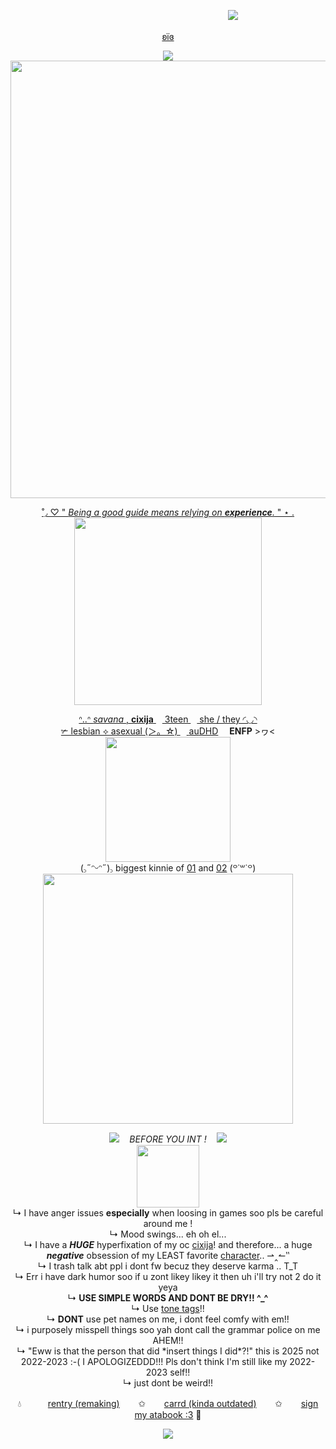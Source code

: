 ㅤㅤㅤㅤㅤㅤㅤㅤㅤㅤㅤㅤㅤㅤㅤㅤㅤㅤㅤㅤㅤㅤㅤㅤㅤㅤㅤ![](https://komarev.com/ghpvc/?username=iisavzxie&color=4766d6)
<p align="center">
<a href="https://github.com/samirusuki">ʚïɞ
<p align="center">
<img src="https://github.com/user-attachments/assets/cfe5a7a1-2e65-4719-ac0f-088df2130916">

<img src="https://github.com/user-attachments/assets/3152aede-150e-4fc8-aa92-b1284230b5d3" width=700>
<p align="center">
˚◞ ♡ " <i>Being a good guide means relying on <b>experience</b>.</i> " ⋆ .
<br> <img src="https://files.catbox.moe/liwzm8.png" width=300>
<p align="center">
ᐢ..ᐢ <i>savana</i> , <b>cixija</b> <img src="https://i.postimg.cc/NyK9y9Vf/b105.gif" width=10> 3teen <img src="https://files.catbox.moe/1u0r0g.gif" width=10> she / they ◜◡◝
<br> ✃ lesbian ⟡ asexual (＞。☆) <img src="https://files.catbox.moe/7fwoh6.gif" width=10> <a href="https://en.wikipedia.org/wiki/Autism">au</a><a href="https://en.wikipedia.org/wiki/Attention_deficit_hyperactivity_disorder">DHD</a> <img src="https://files.catbox.moe/a12rm9.gif" width=10> <b>ENFP</b> >ヮ<
<br> <img src="https://files.catbox.moe/tofh6d.png" width=200>
<br> (꜆˶ᵔᵕᵔ˶)꜆ biggest kinnie of <a href=https://genshin-impact.fandom.com/wiki/Furina>01</a> and <a href="https://genshin-impact.fandom.com/wiki/Hu_Tao">02</a> (꒪˙꒳˙꒪)
<br> <img src="https://64.media.tumblr.com/23442ce98e6ae3a39e10d30b2bc381d9/2323f0817bbce1f4-96/s1280x1920/9453dfb5263e44d59f2f9283618d2802325eb3c5.pnj" width=400>
<p align="center">
<img src="https://i.postimg.cc/PPn4KyhD/8-B74-C5-EC-2-F1-E-4-D5-F-9487-0976-BE9-D1-DD5.gif">ㅤ <i>BEFORE YOU INT !</i>  ㅤ<img src="https://i.postimg.cc/ZWVxbhNP/D00-DBF85-666-B-4815-A380-79-B9-EB09-B41-A.gif">
<br> <img src="https://files.catbox.moe/lymq7p.png" width=100>
<br> ↳ I have anger issues <b>especially</b> when loosing in games soo pls be careful around me !
<br> ↳ Mood swings... eh oh el...
<br> ↳ I have a <b><i>HUGE</i></b> hyperfixation of my oc <a href="https://toyhou.se/24151042.cixija">cixija</a>! and therefore... a huge <b><i>negative</i></b> obsession of my LEAST favorite <a href="https://genshin-impact.fandom.com/wiki/Scaramouche">character</a>.. ⇀‸↼‶
<br> ↳ I trash talk abt ppl i dont fw becuz they deserve karma .. T_T
<br> ↳ Err i have dark humor soo if u zont likey likey it then uh i'll try not 2 do it yeya
<br> ↳ <b>USE SIMPLE WORDS AND DONT BE DRY!! ^_^</b>
<br> ↳ Use <a href="https://toneindicators.carrd.co/#">tone tags</a>!!
<br> ↳ <b>DONT</b> use pet names on me, i dont feel comfy with em!! 
<br> ↳ i purposely misspell things soo yah dont call the grammar police on me AHEM!!
<br> ↳ "Eww is that the person that did *insert things I did*?!" this is 2025 not 2022-2023 :-( I APOLOGIZEDDD!!! Pls don't think I'm still like my 2022-2023 self!! 
<br> ↳ just dont be weird!!
<p align="center">
💧 ㅤㅤㅤ<a href="https://rentry.co/savshome">rentry (remaking)</a> ㅤㅤ✩ㅤㅤ <a href="https://iisqvzxie.carrd.co">carrd (kinda outdated)</a> ㅤㅤ✩ㅤㅤ <a href="https://papageienkuchen.atabook.org">sign my atabook :3</a> 🎏
<p align="center">
<img src="https://files.catbox.moe/n1dt2k.png">

